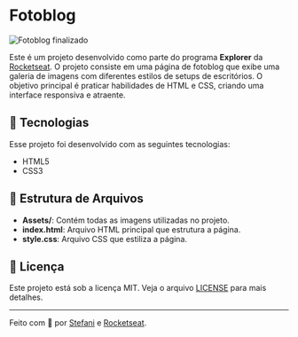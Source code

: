 # Fotoblog

![Fotoblog finalizado](https://github.com/StefaniSS/ProjetoExplorer-Fotoblog.StefaniSS/assets/150965526/d0583379-f5bb-4328-9a40-3f50c03af523)

Este é um projeto desenvolvido como parte do programa **Explorer** da [Rocketseat](https://www.rocketseat.com.br/). O projeto consiste em uma página de fotoblog que exibe uma galeria de imagens com diferentes estilos de setups de escritórios. O objetivo principal é praticar habilidades de HTML e CSS, criando uma interface responsiva e atraente.

## 🚀 Tecnologias

Esse projeto foi desenvolvido com as seguintes tecnologias:

- HTML5
- CSS3

## 📂 Estrutura de Arquivos

- **Assets/**: Contém todas as imagens utilizadas no projeto.
- **index.html**: Arquivo HTML principal que estrutura a página.
- **style.css**: Arquivo CSS que estiliza a página.

## 📄 Licença

Este projeto está sob a licença MIT. Veja o arquivo [LICENSE](LICENSE) para mais detalhes.

---

Feito com 💜 por [Stefani](https://www.linkedin.com/in/seu-perfil-linkedin) e [Rocketseat](https://www.rocketseat.com.br/).





